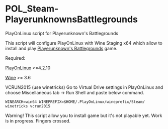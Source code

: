 # POL_Steam-PlayerunknownsBattlegrounds
PlayOnLinux script for Playerunknown's Battlegrounds

This script will configure PlayOnLinux with Wine Staging x64 which allow to install and play [Playerunknown's Battlegrounds](https://www.playbattlegrounds.com/) game.

Required:

[PlayOnLinux](https://www.playonlinux.com/pl/download.html) >=4.2.10

[Wine](http://www.wine-staging.com/news.html) >= 3.6

VCRUN2015 (use winetricks)
Go to Virtual Drive settings in PlayOnLinux and choose Miscellaneous tab -> Run Shell and paste below command.

```WINEARCH=win64 WINEPREFIX=$HOME/.PlayOnLinux/wineprefix/Steam/ winetricks vcrun2015```

Warning! This script allow you to install game but it's not playable yet. Work is in progress. Fingers crossed.

